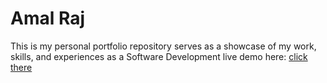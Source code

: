 # Amal Raj
This is my personal portfolio repository serves as a showcase of my work, skills, and experiences as a Software Development 
live demo here: [click there](https://amalrajkp18.github.io/)
